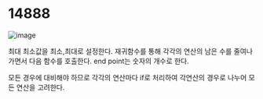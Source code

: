 <h1>14888</h1>

![image](https://user-images.githubusercontent.com/65153512/138197943-b26353bb-c53a-4dd9-83ea-a4d99482180d.png)

최대 최소값을 최소,최대로 설정한다.
재귀함수를 통해 각각의 연산의 남은 수를 줄여나가면서 다음 함수를 호출한다.
end point는 숫자의 개수로 한다.

모든 경우에 대비해야 하므로 각각의 연산마다 if로 처리하여 각연산의 경우로 나누어 모든 연산을 고려한다.